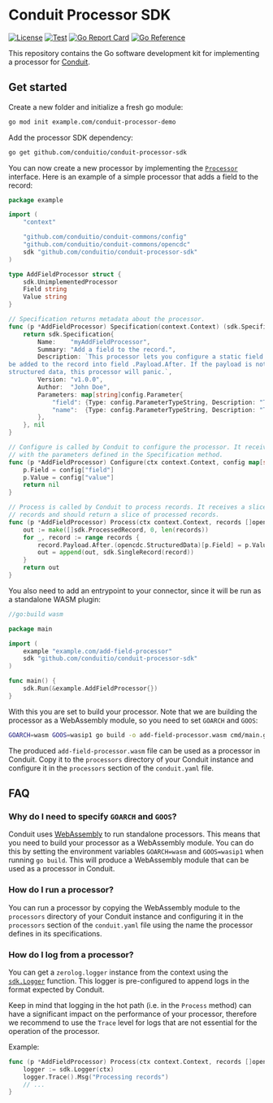 # Conduit Processor SDK

[![License](https://img.shields.io/badge/license-Apache%202-blue)](https://github.com/ConduitIO/conduit-processor-sdk/blob/main/LICENSE.md)
[![Test](https://github.com/ConduitIO/conduit-processor-sdk/actions/workflows/test.yml/badge.svg)](https://github.com/ConduitIO/conduit-processor-sdk/actions/workflows/test.yml)
[![Go Report Card](https://goreportcard.com/badge/github.com/conduitio/conduit-processor-sdk)](https://goreportcard.com/report/github.com/conduitio/conduit-processor-sdk)
[![Go Reference](https://pkg.go.dev/badge/github.com/conduitio/conduit-processor-sdk.svg)](https://pkg.go.dev/github.com/conduitio/conduit-processor-sdk)

This repository contains the Go software development kit for implementing a
processor for [Conduit](https://github.com/conduitio/conduit).

## Get started

Create a new folder and initialize a fresh go module:

```sh
go mod init example.com/conduit-processor-demo
```

Add the processor SDK dependency:

```sh
go get github.com/conduitio/conduit-processor-sdk
```

You can now create a new processor by implementing the
[`Processor`](https://pkg.go.dev/github.com/conduitio/conduit-processor-sdk#Processor)
interface. Here is an example of a simple processor that adds a field to the
record:

```go
package example

import (
	"context"

	"github.com/conduitio/conduit-commons/config"
	"github.com/conduitio/conduit-commons/opencdc"
	sdk "github.com/conduitio/conduit-processor-sdk"
)

type AddFieldProcessor struct {
	sdk.UnimplementedProcessor
	Field string
	Value string
}

// Specification returns metadata about the processor.
func (p *AddFieldProcessor) Specification(context.Context) (sdk.Specification, error) {
	return sdk.Specification{
		Name:    "myAddFieldProcessor",
		Summary: "Add a field to the record.",
		Description: `This processor lets you configure a static field that will
be added to the record into field .Payload.After. If the payload is not
structured data, this processor will panic.`,
		Version: "v1.0.0",
		Author:  "John Doe",
		Parameters: map[string]config.Parameter{
			"field": {Type: config.ParameterTypeString, Description: "The name of the field to add"},
			"name":  {Type: config.ParameterTypeString, Description: "The value of the field to add"},
		},
	}, nil
}

// Configure is called by Conduit to configure the processor. It receives a map
// with the parameters defined in the Specification method.
func (p *AddFieldProcessor) Configure(ctx context.Context, config map[string]string) error {
	p.Field = config["field"]
	p.Value = config["value"]
	return nil
}

// Process is called by Conduit to process records. It receives a slice of
// records and should return a slice of processed records.
func (p *AddFieldProcessor) Process(ctx context.Context, records []opencdc.Record) []sdk.ProcessedRecord {
	out := make([]sdk.ProcessedRecord, 0, len(records))
	for _, record := range records {
		record.Payload.After.(opencdc.StructuredData)[p.Field] = p.Value
		out = append(out, sdk.SingleRecord(record))
	}
	return out
}
```

You also need to add an entrypoint to your connector, since it will be run as a
standalone WASM plugin:

```go
//go:build wasm

package main

import (
	example "example.com/add-field-processor"
	sdk "github.com/conduitio/conduit-processor-sdk"
)

func main() {
	sdk.Run(&example.AddFieldProcessor{})
}
```

With this you are set to build your processor. Note that we are building the
processor as a WebAssembly module, so you need to set `GOARCH` and `GOOS`:

```sh
GOARCH=wasm GOOS=wasip1 go build -o add-field-processor.wasm cmd/main.go
```

The produced `add-field-processor.wasm` file can be used as a processor in
Conduit. Copy it to the `processors` directory of your Conduit instance and
configure it in the `processors` section of the `conduit.yaml` file.

## FAQ

### Why do I need to specify `GOARCH` and `GOOS`?

Conduit uses [WebAssembly](https://webassembly.org) to run standalone processors.
This means that you need to build your processor as a WebAssembly module. You can
do this by setting the environment variables `GOARCH=wasm` and `GOOS=wasip1` when
running `go build`. This will produce a WebAssembly module that can be used as a
processor in Conduit.

### How do I run a processor?

You can run a processor by copying the WebAssembly module to the `processors`
directory of your Conduit instance and configuring it in the `processors`
section of the `conduit.yaml` file using the name the processor defines in its
specifications.

### How do I log from a processor?

You can get a `zerolog.logger` instance from the context using the
[`sdk.Logger`](https://pkg.go.dev/github.com/conduitio/conduit-processor-sdk#Logger)
function. This logger is pre-configured to append logs in the format expected by
Conduit.

Keep in mind that logging in the hot path (i.e. in the `Process` method) can have
a significant impact on the performance of your processor, therefore we recommend
to use the `Trace` level for logs that are not essential for the operation of the
processor.

Example:

```go
func (p *AddFieldProcessor) Process(ctx context.Context, records []opencdc.Record) []sdk.ProcessedRecord {
    logger := sdk.Logger(ctx)
    logger.Trace().Msg("Processing records")
    // ...
}
```